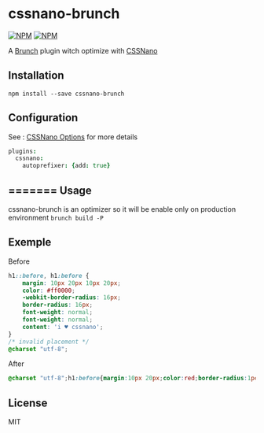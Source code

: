 cssnano-brunch
===============

[![NPM](https://nodei.co/npm/cssnano-brunch.png)](https://nodei.co/npm/cssnano-brunch/)
[![NPM](https://nodei.co/npm-dl/cssnano-brunch.png?months=3)](https://nodei.co/npm/cssnano-brunch/)

A [Brunch][] plugin witch optimize with [CSSNano][]

Installation
-------

`npm install --save cssnano-brunch`

Configuration
-------

See : [CSSNano Options][] for more details

```coffee
plugins:
  cssnano:
    autoprefixer: {add: true}
```

=======
Usage
-------

cssnano-brunch is an optimizer so it will be enable only on production environment `brunch build -P`

Exemple
-------
Before
```css
h1::before, h1:before {
    margin: 10px 20px 10px 20px;
    color: #ff0000;
    -webkit-border-radius: 16px;
    border-radius: 16px;
    font-weight: normal;
    font-weight: normal;
    content: 'i ♥ cssnano';
}
/* invalid placement */
@charset "utf-8";
```
After
```css
@charset "utf-8";h1:before{margin:10px 20px;color:red;border-radius:1pc;font-weight:400;content:'i ♥ cssnano'}
```

License
-------

MIT

[Brunch]: http://brunch.io
[CSSNano]: http://cssnano.co
[CSSNano Options]: http://cssnano.co/options/

